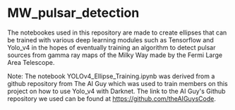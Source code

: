 # MW_pulsar_detection

The notebookes used in this repository are made to create ellipses that can be trained with various deep learning modules such as Tensorflow and Yolo_v4 in the hopes of eventually training an algorithm to detect pulsar sources from gamma ray maps of the Milky Way made by the Fermi Large Area Telescope.

Note: The notebook YOLOv4_Ellipse_Training.ipynb was derived from a github repository from The AI Guy which was used to train members on this project on how to use Yolo_v4 with Darknet. The link to the AI Guy's Github repository we used can be found at https://github.com/theAIGuysCode.
